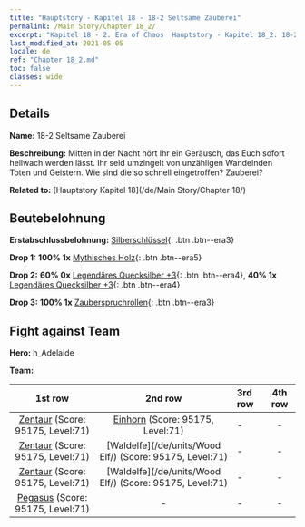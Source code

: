```yaml
---
title: "Hauptstory - Kapitel 18 - 18-2 Seltsame Zauberei"
permalink: /Main Story/Chapter 18_2/
excerpt: "Kapitel 18 - 2. Era of Chaos  Hauptstory - Kapitel 18_2. 18-2 Seltsame Zauberei"
last_modified_at: 2021-05-05
locale: de
ref: "Chapter 18_2.md"
toc: false
classes: wide
---
```


## Details

 **Name:** 18-2 Seltsame Zauberei

 **Beschreibung:** Mitten in der Nacht hört Ihr ein Geräusch, das Euch sofort hellwach werden lässt. Ihr seid umzingelt von unzähligen Wandelnden Toten und Geistern. Wie sind die so schnell eingetroffen? Zauberei?

 **Related to:** [Hauptstory Kapitel 18](/de/Main Story/Chapter 18/)

## Beutebelohnung

 **Erstabschlussbelohnung:** [Silberschlüssel](/ItemsDE/con_693/){: .btn .btn--era3}

 **Drop 1:** **100% 1x** [Mythisches Holz](/ItemsDE/mat_62/){: .btn .btn--era5}

 **Drop 2:** **60% 0x** [Legendäres Quecksilber +3](/ItemsDE/mat_56/){: .btn .btn--era4}, **40% 1x** [Legendäres Quecksilber +3](/ItemsDE/mat_56/){: .btn .btn--era4}

 **Drop 3:** **100% 1x** [Zauberspruchrollen](/ItemsDE/con_694/){: .btn .btn--era3}


## Fight against Team
 **Hero:** h_Adelaide

 **Team:**


  | 1st row | 2nd row | 3rd row | 4th row |
  |:----:|:----:|:----|:----:|
  | [Zentaur](/de/units/Centaur/) (Score: 95175, Level:71)  | [Einhorn](/de/units/Unicorn/) (Score: 95175, Level:71)  | - | - |
  | [Zentaur](/de/units/Centaur/) (Score: 95175, Level:71)  | [Waldelfe](/de/units/Wood Elf/) (Score: 95175, Level:71)  | - | - |
  | [Zentaur](/de/units/Centaur/) (Score: 95175, Level:71)  | [Waldelfe](/de/units/Wood Elf/) (Score: 95175, Level:71)  | - | - |
  | [Pegasus](/de/units/Pegasus/) (Score: 95175, Level:71)  | - | - | - |



